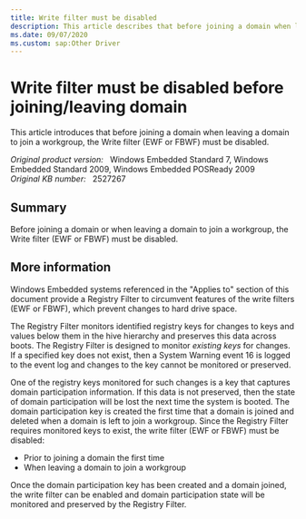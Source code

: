```yaml
---
title: Write filter must be disabled
description: This article describes that before joining a domain when leaving a domain to join a workgroup, the Write filter must be disabled.
ms.date: 09/07/2020
ms.custom: sap:Other Driver
---
```

# Write filter must be disabled before joining/leaving domain

This article introduces that before joining a domain when leaving a domain to join a workgroup, the Write filter (EWF or FBWF) must be disabled.

_Original product version:_ &nbsp; Windows Embedded Standard 7, Windows Embedded Standard 2009, Windows Embedded POSReady 2009  
_Original KB number:_ &nbsp; 2527267

## Summary

Before joining a domain or when leaving a domain to join a workgroup, the Write filter (EWF or FBWF) must be disabled.

## More information

Windows Embedded systems referenced in the "Applies to" section of this document provide a Registry Filter to circumvent features of the write filters (EWF or FBWF), which prevent changes to hard drive space.

The Registry Filter monitors identified registry keys for changes to keys and values below them in the hive hierarchy and preserves this data across boots. The Registry Filter is designed to monitor *existing keys* for changes. If a specified key does not exist, then a System Warning event 16 is logged to the event log and changes to the key cannot be monitored or preserved.

One of the registry keys monitored for such changes is a key that captures domain participation information. If this data is not preserved, then the state of domain participation will be lost the next time the system is booted. The domain participation key is created the first time that a domain is joined and deleted when a domain is left to join a workgroup. Since the Registry Filter requires monitored keys to exist, the write filter (EWF or FBWF) must be disabled:

- Prior to joining a domain the first time
- When leaving a domain to join a workgroup

Once the domain participation key has been created and a domain joined, the write filter can be enabled and domain participation state will be monitored and preserved by the Registry Filter.
